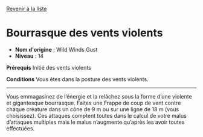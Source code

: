 [Revenir à la liste](list.md)

# Bourrasque des vents violents

 * **Nom d'origine** : Wild Winds Gust
 * **Niveau** : 14


<p><strong>Prérequis</strong> Initié des vents violents</p>
<p><strong>Conditions</strong> Vous êtes dans la posture des vents violents.</p>
<hr>
<p>Vous emmagasinez de l’énergie et la relâchez sous la forme d’une violente et gigantesque bourrasque. Faites une Frappe de coup de vent contre chaque créature dans un cône de 9 m ou sur une ligne de 18 m (vous choisissez). Ces attaques comptent toutes dans le calcul de votre malus d’attaques multiples mais le malus n’augmente qu’après les avoir toutes effectuées.</p>